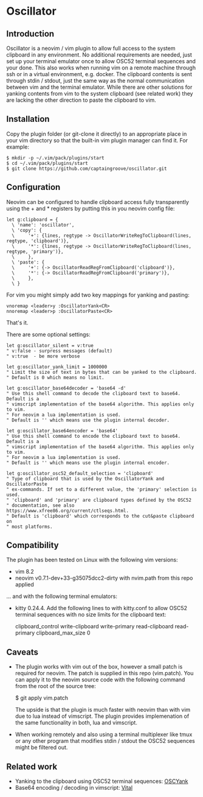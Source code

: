 # Oscillator

## Introduction

Oscillator is a neovim / vim plugin to allow full access to the system
clipboard in any environment. No additional requirements are needed, just set
up your terminal emulator once to allow OSC52 terminal sequences and your done.
This also works when running vim on a remote machine through ssh or in a
virtual environment, e.g. docker. The clipboard contents is sent through stdin
/ stdout, just the same way as the normal communication between vim and the
terminal emulator. While there are other solutions for yanking contents from
vim to the system clipboard (see related work) they are lacking the
other direction to paste the clipboard to vim.

## Installation

Copy the plugin folder (or git-clone it directly) to an appropriate place in
your vim directory so that the built-in vim plugin manager can find it.
For example:

    $ mkdir -p ~/.vim/pack/plugins/start
    $ cd ~/.vim/pack/plugins/start
    $ git clone https://github.com/captaingroove/oscillator.git

## Configuration

Neovim can be configured to handle clipboard access fully transparently using
the + and * registers by putting this in you neovim config file:

    let g:clipboard = {
      \ 'name': 'oscillator',
      \ 'copy': {
      \     '+': {lines, regtype -> OscillatorWriteRegToClipboard(lines, regtype, 'clipboard')},
      \     '*': {lines, regtype -> OscillatorWriteRegToClipboard(lines, regtype, 'primary')},
      \     },
      \ 'paste': {
      \     '+': {-> OscillatorReadRegFromClipboard('clipboard')},
      \     '*': {-> OscillatorReadRegFromClipboard('primary')},
      \     },
      \ }

For vim you might simply add two key mappings for yanking and pasting:

    vnoremap <leader>y :OscillatorYank<CR>
    nnoremap <leader>p :OscillatorPaste<CR>

That's it.

There are some optional settings:

    let g:oscillator_silent = v:true
    " v:false - surpress messages (default)
    " v:true  - be more verbose

    let g:oscillator_yank_limit = 1000000
    " Limit the size of text in bytes that can be yanked to the clipboard.
    " Default is 0 which means no limit.

    let g:oscillator_base64decoder = 'base64 -d'
    " Use this shell command to decode the clipboard text to base64. Default is a
    " vimscript implementation of the base64 algorithm. This applies only to vim.
    " For neovim a lua implementation is used.
    " Default is '' which means use the plugin internal decoder.

    let g:oscillator_base64encoder = 'base64'
    " Use this shell command to encode the clipboard text to base64. Default is a
    " vimscript implementation of the base64 algorithm. This applies only to vim.
    " For neovim a lua implementation is used.
    " Default is '' which means use the plugin internal encoder.

    let g:oscillator_osc52_default_selection = 'clipboard'
    " Type of clipboard that is used by the OscillatorYank and OscillatorPaste
    " ex-commands. If set to a different value, the 'primary' selection is used.
    " 'clipboard' and 'primary' are clipboard types defined by the OSC52
    " documentation, see also https://www.xfree86.org/current/ctlseqs.html.
    " Default is 'clipboard' which corresponds to the cut&paste clipboard on
    " most platforms.

## Compatibility

The plugin has been tested on Linux with the following vim versions:

- vim 8.2
- neovim v0.7.1-dev+33-g35075dcc2-dirty with nvim.path from this repo applied

... and with the following terminal emulators:

- kitty 0.24.4. Add the following lines to with kitty.conf to allow OSC52
  terminal sequences with no size limits for the clipboard text:

    clipboard_control write-clipboard write-primary read-clipboard read-primary
    clipboard_max_size 0

## Caveats

- The plugin works with vim out of the box, however a small patch is required for
  neovim. The patch is supplied in this repo (vim.patch). You can apply it to
  the neovim source code with the following command from the root of the source
  tree:

    $ git apply vim.patch

  The upside is that the plugin is much faster with neovim than with vim due to
  lua instead of vimscript. The plugin provides implemenation of the same
  functionality in both, lua and vimscript.

- When working remotely and also using a terminal multiplexer like tmux or any
  other program that modifies stdin / stdout the OSC52 sequences might be
  filtered out.

## Related work

- Yanking to the clipboard using OSC52 terminal sequences: [OSCYank](https://github.com/ojroques/vim-oscyank)
- Base64 encoding / decoding in vimscript: [Vital](https://github.com/vim-jp/vital.vim)
